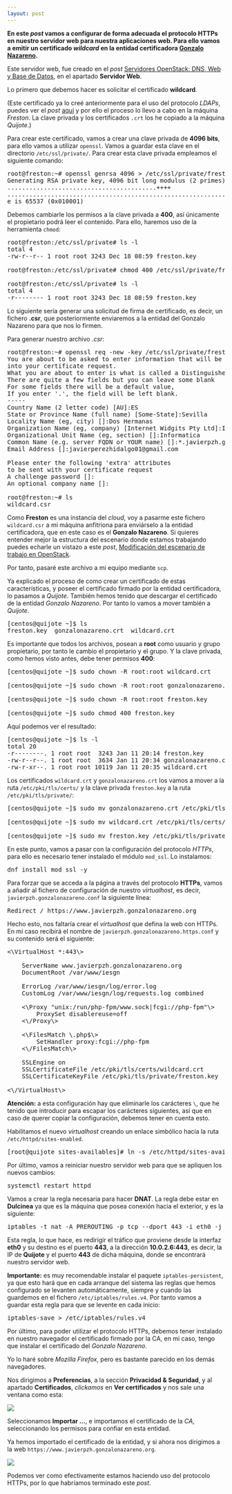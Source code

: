 ```yaml
---
layout: post
---
```


**En este *post* vamos a configurar de forma adecuada el protocolo HTTPs en nuestro servidor web para nuestra aplicaciones web. Para ello vamos a emitir un certificado *wildcard* en la entidad certificadora [Gonzalo Nazareno](https://blogsaverroes.juntadeandalucia.es/iesgonzalonazareno/).**

Este servidor web, fue creado en el *post* [Servidores OpenStack: DNS, Web y Base de Datos](https://javierpzh.github.io/servidores-openstack-dns-web-y-base-de-datos.html), en el apartado **Servidor Web**.

Lo primero que debemos hacer es solicitar el certificado **wildcard**.

(Este certificado ya lo creé anteriormente para el uso del protocolo *LDAPs*, puedes ver el *post* [aquí](https://javierpzh.github.io/ldaps.html) y por ello el proceso lo llevo a cabo en la máquina *Freston*. La clave privada y los certificados `.crt` los he copiado a la máquina *Quijote*.)

Para crear este certificado, vamos a crear una clave privada de **4096 bits**, para ello vamos a utilizar `openssl`. Vamos a guardar esta clave en el directorio `/etc/ssl/private/`. Para crear esta clave privada empleamos el siguiente comando:

<pre>
root@freston:~# openssl genrsa 4096 > /etc/ssl/private/freston.key
Generating RSA private key, 4096 bit long modulus (2 primes)
.........................................++++
...........................................................................................................................++++
e is 65537 (0x010001)
</pre>

Debemos cambiarle los permisos a la clave privada a **400**, así únicamente el propietario podrá leer el contenido. Para ello, haremos uso de la herramienta `chmod`:

<pre>
root@freston:/etc/ssl/private# ls -l
total 4
-rw-r--r-- 1 root root 3243 Dec 18 08:59 freston.key

root@freston:/etc/ssl/private# chmod 400 /etc/ssl/private/freston.key

root@freston:/etc/ssl/private# ls -l
total 4
-r-------- 1 root root 3243 Dec 18 08:59 freston.key
</pre>

Lo siguiente sería generar una solicitud de firma de certificado, es decir, un fichero **.csr**, que posteriormente enviaremos a la entidad del Gonzalo Nazareno para que nos lo firmen.

Para generar nuestro archivo *.csr*:

<pre>
root@freston:~# openssl req -new -key /etc/ssl/private/freston.key -out /root/wildcard.csr
You are about to be asked to enter information that will be incorporated
into your certificate request.
What you are about to enter is what is called a Distinguished Name or a DN.
There are quite a few fields but you can leave some blank
For some fields there will be a default value,
If you enter '.', the field will be left blank.
-----
Country Name (2 letter code) [AU]:ES
State or Province Name (full name) [Some-State]:Sevilla
Locality Name (eg, city) []:Dos Hermanas
Organization Name (eg, company) [Internet Widgits Pty Ltd]:IES Gonzalo Nazareno
Organizational Unit Name (eg, section) []:Informatica
Common Name (e.g. server FQDN or YOUR name) []:*.javierpzh.gonzalonazareno.org
Email Address []:javierperezhidalgo01@gmail.com

Please enter the following 'extra' attributes
to be sent with your certificate request
A challenge password []:
An optional company name []:

root@freston:~# ls
wildcard.csr
</pre>

Como **Freston** es una instancia del *cloud*, voy a pasarme este fichero `wildcard.csr` a mi máquina anfitriona para enviárselo a la entidad certificadora, que en este caso es el **Gonzalo Nazareno**.
Si quieres entender mejor la estructura del escenario donde estamos trabajando puedes echarle un vistazo a este *post*, [Modificación del escenario de trabajo en OpenStack](https://javierpzh.github.io/modificacion-del-escenario-de-trabajo-en-openstack.html).

Por tanto, pasaré este archivo a mi equipo mediante `scp`.

Ya explicado el proceso de como crear un certificado de estas características, y poseer el certificado firmado por la entidad certificadora, lo pasamos a *Quijote*. También hemos tenido que descargar el certificado de la entidad *Gonzalo Nazareno*. Por tanto lo vamos a mover también a *Quijote*.

<pre>
[centos@quijote ~]$ ls
freston.key  gonzalonazareno.crt  wildcard.crt
</pre>

Es importante que todos los archivos, posean a **root** como usuario y grupo propietario, por tanto le cambio el propietario y el grupo. Y la clave privada, como hemos visto antes, debe tener permisos **400**:

<pre>
[centos@quijote ~]$ sudo chown -R root:root wildcard.crt

[centos@quijote ~]$ sudo chown -R root:root gonzalonazareno.crt

[centos@quijote ~]$ sudo chown -R root:root freston.key

[centos@quijote ~]$ sudo chmod 400 freston.key
</pre>

Aquí podemos ver el resultado:

<pre>
[centos@quijote ~]$ ls -l
total 20
-r--------. 1 root root  3243 Jan 11 20:14 freston.key
-rw-r--r--. 1 root root  3634 Jan 11 20:34 gonzalonazareno.crt
-rw-r-xr--. 1 root root 10119 Jan 11 20:35 wildcard.crt
</pre>

Los certificados `wildcard.crt` y `gonzalonazareno.crt` los vamos a mover a la ruta `/etc/pki/tls/certs/` y la clave privada `freston.key` a la ruta `/etc/pki/tls/private/`:

<pre>
[centos@quijote ~]$ sudo mv gonzalonazareno.crt /etc/pki/tls/certs/

[centos@quijote ~]$ sudo mv wildcard.crt /etc/pki/tls/certs/

[centos@quijote ~]$ sudo mv freston.key /etc/pki/tls/private/
</pre>

En este punto, vamos a pasar con la configuración del protocolo *HTTPs*, para ello es necesario tener instalado el módulo `mod_ssl`. Lo instalamos:

<pre>
dnf install mod_ssl -y
</pre>

Para forzar que se acceda a la página a través del protocolo **HTTPs**, vamos a añadir al fichero de configuración de nuestro *virtualhost*, es decir, `javierpzh.gonzalonazareno.conf` la siguiente línea:

<pre>
Redirect / https://www.javierpzh.gonzalonazareno.org
</pre>

Hecho esto, nos faltaría crear el *virtualhost* que defina la web con HTTPs. En mi caso recibirá el nombre de `javierpzh.gonzalonazareno.https.conf` y su contenido será el siguiente:

<pre>
<\VirtualHost *:443\>

    ServerName www.javierpzh.gonzalonazareno.org
    DocumentRoot /var/www/iesgn

    ErrorLog /var/www/iesgn/log/error.log
    CustomLog /var/www/iesgn/log/requests.log combined

    <\Proxy "unix:/run/php-fpm/www.sock|fcgi://php-fpm"\>
        ProxySet disablereuse=off
    <\/Proxy\>

    <\FilesMatch \.php$\>
        SetHandler proxy:fcgi://php-fpm
    <\/FilesMatch\>

    SSLEngine on
    SSLCertificateFile /etc/pki/tls/certs/wildcard.crt
    SSLCertificateKeyFile /etc/pki/tls/private/freston.key

<\/VirtualHost\>
</pre>

**Atención:** a esta configuración hay que eliminarle los carácteres `\`, que he tenido que introducir para escapar los carácteres siguientes, así que en caso de querer copiar la configuración, debemos tener en cuenta esto.

Habilitamos el nuevo *virtualhost* creando un enlace simbólico hacia la ruta `/etc/httpd/sites-enabled`.

<pre>
[root@quijote sites-availables]# ln -s /etc/httpd/sites-availables/javierpzh.gonzalonazareno.https.conf /etc/httpd/sites-enabled/
</pre>

Por último, vamos a reiniciar nuestro servidor web para que se apliquen los nuevos cambios:

<pre>
systemctl restart httpd
</pre>

Vamos a crear la regla necesaria para hacer **DNAT**. La regla debe estar en **Dulcinea** ya que es la máquina que posea conexión hacia el exterior, y es la siguiente:

<pre>
iptables -t nat -A PREROUTING -p tcp --dport 443 -i eth0 -j DNAT --to 10.0.2.6:443
</pre>

Esta regla, lo que hace, es redirigir el tráfico que proviene desde la interfaz **eth0** y su destino es el puerto **443**, a la dirección **10.0.2.6:443**, es decir, la IP de **Quijote** y el puerto **443** de dicha máquina, donde se encontrará nuestro servidor web.

**Importante:** es muy recomendable instalar el paquete `iptables-persistent`, ya que esto hará que en cada arranque del sistema las reglas que hemos configurado se levanten automáticamente, siempre y cuando las guardemos en el fichero `/etc/iptables/rules.v4`. Por tanto vamos a guardar esta regla para que se levente en cada inicio:

<pre>
iptables-save > /etc/iptables/rules.v4
</pre>

Por último, para poder utilizar el protocolo HTTPs, debemos tener instalado en nuestro navegador el certificado firmado por la CA, en mi caso, tengo que instalar el certificado del *Gonzalo Nazareno*.

Yo lo haré sobre *Mozilla Firefox*, pero es bastante parecido en los demás navegadores.

Nos dirigimos a **Preferencias**, a la sección **Privacidad & Seguridad**, y al apartado **Certificados**, *clickamos* en **Ver certificados** y nos sale una ventana como esta:

<img src="https://raw.githubusercontent.com/javierpzh/webjavierpzh/master/assets/img/images/sad_OpenStack_configuración_HTTPS/importar.png" />

Seleccionamos **Importar ...**, e importamos el certificado de la *CA*, seleccionando los permisos para confiar en esta entidad.

Ya hemos importado el certificado de la entidad, y si ahora nos dirigimos a la web `https://www.javierpzh.gonzalonazareno.org`.

<img src="https://raw.githubusercontent.com/javierpzh/webjavierpzh/master/assets/img/images/sad_OpenStack_configuración_HTTPS/webhttps.png" />

Podemos ver como efectivamente estamos haciendo uso del protocolo HTTPs, por lo que habríamos terminado este *post*.
